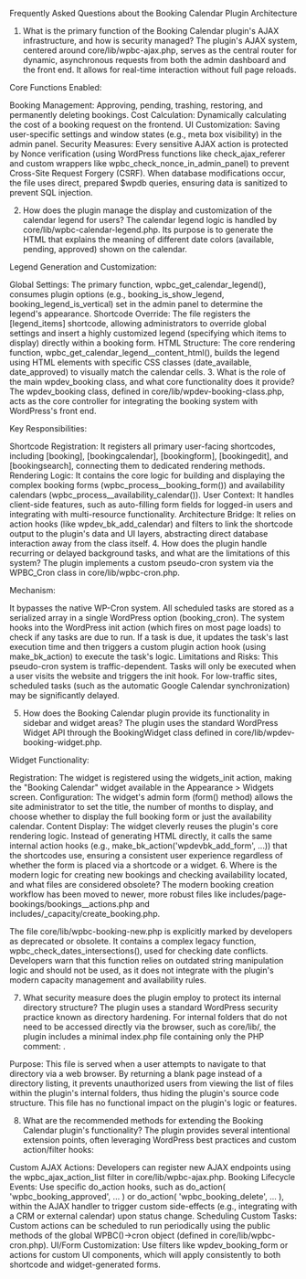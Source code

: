 Frequently Asked Questions about the Booking Calendar Plugin Architecture
1. What is the primary function of the Booking Calendar plugin's AJAX infrastructure, and how is security managed?
The plugin's AJAX system, centered around core/lib/wpbc-ajax.php, serves as the central router for dynamic, asynchronous requests from both the admin dashboard and the front end. It allows for real-time interaction without full page reloads.

Core Functions Enabled:

Booking Management: Approving, pending, trashing, restoring, and permanently deleting bookings.
Cost Calculation: Dynamically calculating the cost of a booking request on the frontend.
UI Customization: Saving user-specific settings and window states (e.g., meta box visibility) in the admin panel.
Security Measures: Every sensitive AJAX action is protected by Nonce verification (using WordPress functions like check_ajax_referer and custom wrappers like wpbc_check_nonce_in_admin_panel) to prevent Cross-Site Request Forgery (CSRF). When database modifications occur, the file uses direct, prepared $wpdb queries, ensuring data is sanitized to prevent SQL injection.

2. How does the plugin manage the display and customization of the calendar legend for users?
The calendar legend logic is handled by core/lib/wpbc-calendar-legend.php. Its purpose is to generate the HTML that explains the meaning of different date colors (available, pending, approved) shown on the calendar.

Legend Generation and Customization:

Global Settings: The primary function, wpbc_get_calendar_legend(), consumes plugin options (e.g., booking_is_show_legend, booking_legend_is_vertical) set in the admin panel to determine the legend's appearance.
Shortcode Override: The file registers the [legend_items] shortcode, allowing administrators to override global settings and insert a highly customized legend (specifying which items to display) directly within a booking form.
HTML Structure: The core rendering function, wpbc_get_calendar_legend__content_html(), builds the legend using HTML elements with specific CSS classes (date_available, date_approved) to visually match the calendar cells.
3. What is the role of the main wpdev_booking class, and what core functionality does it provide?
The wpdev_booking class, defined in core/lib/wpdev-booking-class.php, acts as the core controller for integrating the booking system with WordPress's front end.

Key Responsibilities:

Shortcode Registration: It registers all primary user-facing shortcodes, including [booking], [bookingcalendar], [bookingform], [bookingedit], and [bookingsearch], connecting them to dedicated rendering methods.
Rendering Logic: It contains the core logic for building and displaying the complex booking forms (wpbc_process__booking_form()) and availability calendars (wpbc_process__availability_calendar()).
User Context: It handles client-side features, such as auto-filling form fields for logged-in users and integrating with multi-resource functionality.
Architecture Bridge: It relies on action hooks (like wpdev_bk_add_calendar) and filters to link the shortcode output to the plugin's data and UI layers, abstracting direct database interaction away from the class itself.
4. How does the plugin handle recurring or delayed background tasks, and what are the limitations of this system?
The plugin implements a custom pseudo-cron system via the WPBC_Cron class in core/lib/wpbc-cron.php.

Mechanism:

It bypasses the native WP-Cron system.
All scheduled tasks are stored as a serialized array in a single WordPress option (booking_cron).
The system hooks into the WordPress init action (which fires on most page loads) to check if any tasks are due to run.
If a task is due, it updates the task's last execution time and then triggers a custom plugin action hook (using make_bk_action) to execute the task's logic.
Limitations and Risks: This pseudo-cron system is traffic-dependent. Tasks will only be executed when a user visits the website and triggers the init hook. For low-traffic sites, scheduled tasks (such as the automatic Google Calendar synchronization) may be significantly delayed.

5. How does the Booking Calendar plugin provide its functionality in sidebar and widget areas?
The plugin uses the standard WordPress Widget API through the BookingWidget class defined in core/lib/wpdev-booking-widget.php.

Widget Functionality:

Registration: The widget is registered using the widgets_init action, making the "Booking Calendar" widget available in the Appearance > Widgets screen.
Configuration: The widget's admin form (form() method) allows the site administrator to set the title, the number of months to display, and choose whether to display the full booking form or just the availability calendar.
Content Display: The widget cleverly reuses the plugin's core rendering logic. Instead of generating HTML directly, it calls the same internal action hooks (e.g., make_bk_action('wpdevbk_add_form', ...)) that the shortcodes use, ensuring a consistent user experience regardless of whether the form is placed via a shortcode or a widget.
6. Where is the modern logic for creating new bookings and checking availability located, and what files are considered obsolete?
The modern booking creation workflow has been moved to newer, more robust files like includes/page-bookings/bookings__actions.php and includes/_capacity/create_booking.php.

The file core/lib/wpbc-booking-new.php is explicitly marked by developers as deprecated or obsolete. It contains a complex legacy function, wpbc_check_dates_intersections(), used for checking date conflicts. Developers warn that this function relies on outdated string manipulation logic and should not be used, as it does not integrate with the plugin's modern capacity management and availability rules.

7. What security measure does the plugin employ to protect its internal directory structure?
The plugin uses a standard WordPress security practice known as directory hardening. For internal folders that do not need to be accessed directly via the browser, such as core/lib/, the plugin includes a minimal index.php file containing only the PHP comment: <?php // Silence is golden. ?>.

Purpose: This file is served when a user attempts to navigate to that directory via a web browser. By returning a blank page instead of a directory listing, it prevents unauthorized users from viewing the list of files within the plugin's internal folders, thus hiding the plugin's source code structure. This file has no functional impact on the plugin's logic or features.

8. What are the recommended methods for extending the Booking Calendar plugin's functionality?
The plugin provides several intentional extension points, often leveraging WordPress best practices and custom action/filter hooks:

Custom AJAX Actions: Developers can register new AJAX endpoints using the wpbc_ajax_action_list filter in core/lib/wpbc-ajax.php.
Booking Lifecycle Events: Use specific do_action hooks, such as do_action( 'wpbc_booking_approved', ... ) or do_action( 'wpbc_booking_delete', ... ), within the AJAX handler to trigger custom side-effects (e.g., integrating with a CRM or external calendar) upon status change.
Scheduling Custom Tasks: Custom actions can be scheduled to run periodically using the public methods of the global WPBC()->cron object (defined in core/lib/wpbc-cron.php).
UI/Form Customization: Use filters like wpdev_booking_form or actions for custom UI components, which will apply consistently to both shortcode and widget-generated forms.